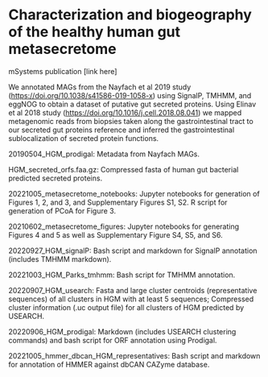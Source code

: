 # Characterization and biogeography of the healthy human gut metasecretome
mSystems publication [link here]

We annotated MAGs from the Nayfach et al 2019 study (https://doi.org/10.1038/s41586-019-1058-x) using 
SignalP, TMHMM, and eggNOG to obtain a 
dataset of putative gut secreted proteins. Using Elinav et al 2018 study 
(https://doi.org/10.1016/j.cell.2018.08.041) we mapped metagenomic reads from 
biopsies taken along the gastrointestinal tract to our secreted gut proteins reference and inferred the gastrointestinal sublocalization of secreted protein functions.


20190504_HGM_prodigal: Metadata from Nayfach MAGs.

HGM_secreted_orfs.faa.gz: Compressed fasta of human gut bacterial predicted secreted proteins.

20221005_metasecretome_notebooks: Jupyter notebooks for generation of Figures 1, 2, and 3, and Supplementary 
Figures S1, S2. R script for generation of PCoA for Figure 3.

20210602_metasecretome_figures: Jupyter notebooks for generating Figures 4 and 5 as well as Supplementary 
Figure S4, S5, and S6.

20220927_HGM_signalP: Bash script and markdown for SignalP annotation (includes TMHMM markdown).

20221003_HGM_Parks_tmhmm: Bash script for TMHMM annotation.

20220907_HGM_usearch: Fasta and large cluster centroids (representative sequences) of all clusters in HGM 
with at least 5 sequences; Compressed cluster information (.uc output file) for all clusters of HGM 
predicted by USEARCH.

20220906_HGM_prodigal: Markdown (includes USEARCH clustering commands) and bash script for ORF annotation 
using Prodigal.

20221005_hmmer_dbcan_HGM_representatives: Bash script and markdown for annotation of HMMER against dbCAN 
CAZyme database.
